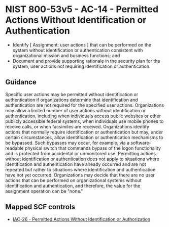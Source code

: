 # NIST 800-53v5 - AC-14 - Permitted Actions Without Identification or Authentication
- Identify \[ Assignment: user actions \] that can be performed on the system without identification or authentication consistent with organizational mission and business functions; and
- Document and provide supporting rationale in the security plan for the system, user actions not requiring identification or authentication.
## Guidance
Specific user actions may be permitted without identification or authentication if organizations determine that identification and authentication are not required for the specified user actions. Organizations may allow a limited number of user actions without identification or authentication, including when individuals access public websites or other publicly accessible federal systems, when individuals use mobile phones to receive calls, or when facsimiles are received. Organizations identify actions that normally require identification or authentication but may, under certain circumstances, allow identification or authentication mechanisms to be bypassed. Such bypasses may occur, for example, via a software-readable physical switch that commands bypass of the logon functionality and is protected from accidental or unmonitored use. Permitting actions without identification or authentication does not apply to situations where identification and authentication have already occurred and are not repeated but rather to situations where identification and authentication have not yet occurred. Organizations may decide that there are no user actions that can be performed on organizational systems without identification and authentication, and therefore, the value for the assignment operation can be "none."
## Mapped SCF controls
- [IAC-26 - Permitted Actions Without Identification or Authorization](../scf/iac-26-permittedactionswithoutidentificationorauthorization.md)